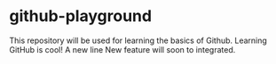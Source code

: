 # github-playground
This repository will be used for learning the basics of Github.
Learning GitHub is cool!
    A new line
New feature will soon to integrated.
